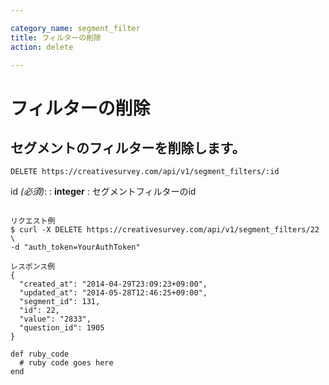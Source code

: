 ```yaml
---

category_name: segment_filter
title: フィルターの削除
action: delete

---
```


# フィルターの削除

## セグメントのフィルターを削除します。

`DELETE https://creativesurvey.com/api/v1/segment_filters/:id`

id _(必須)_:
: __integer__
: セグメントフィルターのid

~~~

リクエスト例
$ curl -X DELETE https://creativesurvey.com/api/v1/segment_filters/22 \
-d "auth_token=YourAuthToken"

レスポンス例
{
  "created_at": "2014-04-29T23:09:23+09:00",
  "updated_at": "2014-05-28T12:46:25+09:00",
  "segment_id": 131,
  "id": 22,
  "value": "2833",
  "question_id": 1905
}

~~~

~~~
def ruby_code
  # ruby code goes here
end
~~~

